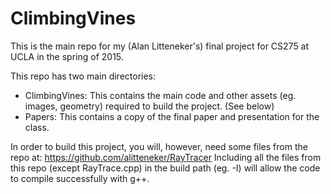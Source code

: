 # ClimbingVines

This is the main repo for my (Alan Litteneker's) final project for CS275 at UCLA in the spring of 2015.

This repo has two main directories:
* ClimbingVines: This contains the main code and other assets (eg. images, geometry) required to build the project. (See below)
* Papers: This contains a copy of the final paper and presentation for the class.

In order to build this project, you will, however, need some files from the repo at:
https://github.com/alitteneker/RayTracer
Including all the files from this repo (except RayTrace.cpp) in the build path (eg. -I) will allow the code to compile successfully with g++.

